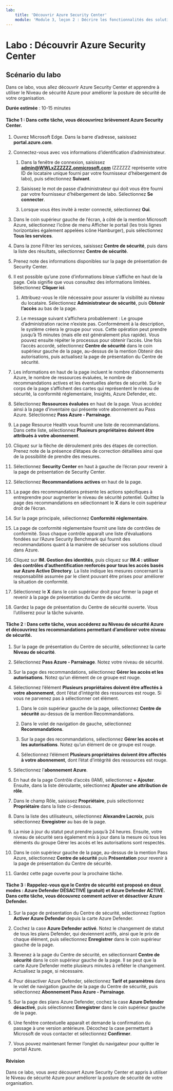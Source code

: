 ```yaml
---
lab:
    title: 'Découvrir Azure Security Center'
    module: 'Module 3, leçon 2 : Décrire les fonctionnalités des solutions de sécurité Microsoft : Décrire les fonctionnalités de gestion de la sécurité d’Azure'
---
```



# Labo : Découvrir Azure Security Center 

## Scénario du labo
Dans ce labo, vous allez découvrir Azure Security Center et apprendre à utiliser le Niveau de sécurité Azure pour améliorer la posture de sécurité de votre organisation.

  

**Durée estimée** : 10-15 minutes

#### Tâche 1 : Dans cette tâche, vous découvrirez brièvement Azure Security Center.
1.	Ouvrez Microsoft Edge. Dans la barre d’adresse, saisissez **portal.azure.com**.

1. Connectez-vous avec vos informations d’identification d’administrateur.
    1. Dans la fenêtre de connexion, saisissez **admin@WWLxZZZZZZ.onmicrosoft.com** (ZZZZZZ représente votre ID de locataire unique fourni par votre fournisseur d’hébergement de labo), puis sélectionnez **Suivant**.
    
    1. Saisissez le mot de passe d’administrateur qui doit vous être fourni par votre fournisseur d’hébergement de labo. Sélectionnez **Se connecter**.
    1. Lorsque vous êtes invité à rester connecté, sélectionnez **Oui**.

1. Dans le coin supérieur gauche de l’écran, à côté de la mention Microsoft Azure, sélectionnez l’icône de menu Afficher le portail (les trois lignes horizontales également appelées icône Hamburger), puis sélectionnez **Tous les services**.  
1. Dans la zone Filtrer les services, saisissez **Centre de sécurité**, puis dans la liste des résultats, sélectionnez **Centre de sécurité**.
1. Prenez note des informations disponibles sur la page de présentation de Security Center.  
1. Il est possible qu’une zone d’informations bleue s’affiche en haut de la page. Cela signifie que vous consultez des informations limitées.  Sélectionnez **Cliquer ici**.
    1. Attribuez-vous le rôle nécessaire pour assurer la visibilité au niveau du locataire.  Sélectionnez **Administrateur de sécurité**, puis **Obtenir l’accès** au bas de la page.
   
     1. Le message suivant s’affichera probablement : Le groupe d’administration racine n’existe pas.  Conformément à la description, le système créera le groupe pour vous.  Cette opération peut prendre jusqu’à 15 minutes (mais elle est généralement plus rapide). Vous pouvez ensuite répéter le processus pour obtenir l’accès.  Une fois l’accès accordé, sélectionnez **Centre de sécurité** dans le coin supérieur gauche de la page, au-dessus de la mention Obtenir des autorisations, puis actualisez la page de présentation du Centre de sécurité.
1. Les informations en haut de la page incluent le nombre d’abonnements Azure, le nombre de ressources évaluées, le nombre de recommandations actives et les éventuelles alertes de sécurité.  Sur le corps de la page s’affichent des cartes qui représentent le niveau de sécurité, la conformité réglementaire, Insights, Azure Defender, etc.  
1. Sélectionnez **Ressources évaluées** en haut de la page.  Vous accédez ainsi à la page d’inventaire qui présente votre abonnement au Pass Azure.  Sélectionnez **Pass Azure - Parrainage**.
1. La page Resource Health vous fournit une liste de recommandations.  Dans cette liste, sélectionnez **Plusieurs propriétaires doivent être attribués à votre abonnement**. 
1. Cliquez sur la flèche de déroulement près des étapes de correction. Prenez note de la présence d’étapes de correction détaillées ainsi que de la possibilité de prendre des mesures.  
1. Sélectionnez **Security Center** en haut à gauche de l’écran pour revenir à la page de présentation de Security Center.
1. Sélectionnez **Recommandations actives** en haut de la page.  
1. La page des recommandations présente les actions spécifiques à entreprendre pour augmenter le niveau de sécurité potentiel.  Quittez la page des recommandations en sélectionnant le **X** dans le coin supérieur droit de l’écran.
1. Sur la page principale, sélectionnez **Conformité réglementaire**.
1. La page de conformité réglementaire fournit une liste de contrôles de conformité.  Sous chaque contrôle apparaît une liste d’évaluations fondées sur l’Azure Security Benchmark qui fournit des recommandations quant à la manière de sécuriser vos solutions cloud dans Azure.
1. Cliquez sur **IM. Gestion des identités**, puis cliquez sur **IM.4 : utiliser des contrôles d’authentification renforcés pour tous les accès basés sur Azure Active Directory**.  La liste indique les mesures concernant la responsabilité assumée par le client pouvant être prises pour améliorer la situation de conformité.
1. Sélectionnez le **X** dans le coin supérieur droit pour fermer la page et revenir à la page de présentation du Centre de sécurité. 
1. Gardez la page de présentation du Centre de sécurité ouverte. Vous l’utiliserez pour la tâche suivante.


#### Tâche 2 : Dans cette tâche, vous accéderez au Niveau de sécurité Azure et découvrirez les recommandations permettant d’améliorer votre niveau de sécurité. 

1. Sur la page de présentation du Centre de sécurité, sélectionnez la carte **Niveau de sécurité**.

2. Sélectionnez **Pass Azure - Parrainage**.  Notez votre niveau de sécurité.
3. Sur la page des recommandations, sélectionnez **Gérer les accès et les autorisations**. Notez qu’un élément de ce groupe est rouge.
4. Sélectionnez l’élément **Plusieurs propriétaires doivent être affectés à votre abonnement**, dont l’état d’intégrité des ressources est rouge. Si vous ne parvenez pas à sélectionner cet élément.
    1. Dans le coin supérieur gauche de la page, sélectionnez **Centre de sécurité** au-dessus de la mention Recommandations.
    
    1. Dans le volet de navigation de gauche, sélectionnez **Recommandations**.
    1. Sur la page des recommandations, sélectionnez **Gérer les accès et les autorisations**. Notez qu’un élément de ce groupe est rouge.
    1. Sélectionnez l’élément **Plusieurs propriétaires doivent être affectés à votre abonnement**, dont l’état d’intégrité des ressources est rouge. 
5. Sélectionnez l’**abonnement Azure**.
6. En haut de la page Contrôle d’accès (IAM), sélectionnez **+ Ajouter**. Ensuite, dans la liste déroulante, sélectionnez **Ajouter une attribution de rôle**.
7. Dans le champ Rôle, saisissez **Propriétaire**, puis sélectionnez **Propriétaire** dans la liste ci-dessous.
8. Dans la liste des utilisateurs, sélectionnez **Alexandre Lacroix**, puis sélectionnez **Enregistrer** au bas de la page.
9. La mise à jour du statut peut prendre jusqu’à 24 heures. Ensuite, votre niveau de sécurité sera également mis à jour dans la mesure où tous les éléments du groupe Gérer les accès et les autorisations sont respectés.
10. Dans le coin supérieur gauche de la page, au-dessus de la mention Pass Azure, sélectionnez **Centre de sécurité** puis **Présentation** pour revenir à la page de présentation du Centre de sécurité.
11. Gardez cette page ouverte pour la prochaine tâche.


#### Tâche 3 :  Rappelez-vous que le Centre de sécurité est proposé en deux modes : Azure Defender DÉSACTIVÉ (gratuit) et Azure Defender ACTIVÉ. Dans cette tâche, vous découvrez comment activer et désactiver Azure Defender.

1.	Sur la page de présentation du Centre de sécurité, sélectionnez l’option **Activer Azure Defender** depuis la carte Azure Defender.

2.	Cochez la case **Azure Defender activé**.  Notez le changement de statut de tous les plans Defender, qui deviennent actifs, ainsi que le prix de chaque élément, puis sélectionnez **Enregistrer** dans le coin supérieur gauche de la page.
3.	Revenez à la page du Centre de sécurité, en sélectionnant **Centre de sécurité** dans le coin supérieur gauche de la page.   Il se peut que la carte Azure Defender mette plusieurs minutes à refléter le changement.  Actualisez la page, si nécessaire.
4.	Pour désactiver Azure Defender, sélectionnez **Tarif et paramètres** dans le volet de navigation gauche de la page du Centre de sécurité, puis sélectionnez **Abonnement Pass Azure - Parrainage**.
5.	Sur la page des plans Azure Defender, cochez la case **Azure Defender désactivé**, puis sélectionnez **Enregistrer** dans le coin supérieur gauche de la page.
6.	Une fenêtre contextuelle apparaît et demande la confirmation du passage à une version antérieure.  Décochez la case permettant à Microsoft de vous contacter et sélectionnez **Confirmer**.
7.	Vous pouvez maintenant fermer l’onglet du navigateur pour quitter le portail Azure.


#### Révision
Dans ce labo, vous avez découvert Azure Security Center et appris à utiliser le Niveau de sécurité Azure pour améliorer la posture de sécurité de votre organisation.

